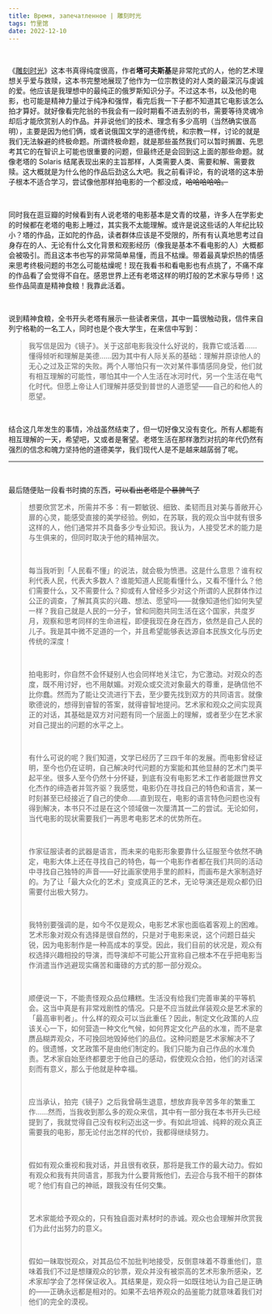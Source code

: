 ```yaml
---
title: Время, запечатленное | 雕刻时光
tags: 竹里馆
date: 2022-12-10
---
```




<br/>



《[雕刻时光](https://book.douban.com/subject/26435510/)》这本书真得纯度很高，作者**塔可夫斯基**是非常陀式的人，他的艺术理想关乎爱与救赎，这本书完整地展现了他作为一位宗教徒的对人类的最深沉与虔诚的爱。他应该是我理想中的最纯正的俄罗斯知识分子。不过这本书，以及他的电影，也可能是精神力量过于纯净和强悍，看完后我一下子都不知道其它电影该怎么拍才算好。就好像看完陀翁的书我会有一段时期看不进去别的书，需要等待灵魂冷却后才能欣赏别人的作品。并非说他们的技术、理念有多少高明（当然确实很高明），主要是因为他们俩，或者说俄国文学的道德传统，和宗教一样，讨论的就是我们无法躲避的终极命题。所谓终极命题，就是那些虽然我们可以暂时搁置、先思考其它的在智识上可能也很重要的问题，但最终还是会回到这上面的那些命题。就像老塔的 Solaris 结尾表现出来的主旨那样，人类需要人类、需要和解、需要救赎。这大概就是为什么他的作品后劲这么大吧。我之前看评论，有的说塔的这本册子根本不适合学习，尝试像他那样拍电影的一个都没成，~~哈哈哈哈哈。~~

<br/>

同时我在逛豆瓣的时候看到有人说老塔的电影基本是文青的坟墓，许多人在学影史的时候都在老塔的电影上睡过，其实我不太能理解。或许是说这些话的人年纪比较小？塔的作品，正如陀的作品，读者群体应该是不受限的，所有有认真地思考过自身存在的人、无论有什么文化背景和观影经历（像我是基本不看电影的人）大概都会被吸引。而且这本书也写的非常简单易懂，而且不枯燥。带着最真挚炽热的情感来思考终极问题的书怎么可能枯燥呢！现在我看书和看电影也有点挑了，不痛不痒的作品看了会觉得不自在。感恩世界上还有老塔这样的明灯般的艺术家与导师！这些作品简直是精神食粮！我靠此活着。

<br/>

说到精神食粮，全书开头老塔有展示一些读者来信，其中一篇很触动我，信件来自列宁格勒的一名工人，同时也是个夜大学生，在来信中写到：



> 我写信是因为《镜子》。关于这部电影我没什么好说的，我靠它或活着……懂得倾听和理解是美德……因为其中有人际关系的基础：理解并原谅他人的无心之过及正常的失败。两个人哪怕只有一次对某件事情感同身受，他们就有相互理解的可能性，哪怕其中一个人生活在冰河时代，另一个生活在电气化时代。但愿上帝让人们理解并感受到普世的人道愿望——自己的和他人的愿望。

<br/>

结合这几年发生的事情，冷战虽然结束了，但一切好像又没有变化。所有人都能有相互理解的一天，希望吧，又或者是奢望。老塔生活在那样激烈对抗的年代仍然有强烈的信念和魄力坚持他的道德美学，我们现代人是不是越来越孱弱了呢。

---

<br/>

最后随便贴一段看书时摘的东西，~~可以看出老塔是个暴脾气了~~



> 想要欣赏艺术，所需并不多：有一颗敏锐、细致、柔韧而且对美与善敞开心扉的心灵，能感受直接的美学经验。例如，在苏联，我的观众当中就有很多这样的人，他们通常并不具备多少专业知识。我认为，人接受艺术的能力是与生俱来的，但同时取决于他的精神层次。
>
> <br/>
>
> 每当我听到「人民看不懂」的说法，就会极为愤懑。这是什么意思？谁有权利代表人民，代表大多数人？谁能知道人民能看懂什么，又看不懂什么？他们需要什么，又不需要什么？抑或有人曾经多少对这个所谓的人民群体作过公正的调查，了解其真实的兴趣、想法、愿望吗——就像知道他们如何失望一样？我自己就是人民的一分子，曾和同胞共同生活在这个国家，共度岁月，观察和思考同样的生命进程，即便我现在身在西方，依然是自己人民的儿子。我是其中微不足道的一个，并且希望能够表达源自本民族文化与历史传统的深度！
>
> <br/>
>
> 拍电影时，你自然不会怀疑别人也会同样地关注它，为它激动。对观众的态度，既不用讨好，也不用献媚。对观众或交流对象最大的尊重，是确信他不比你蠢。然而为了能让交流进行下去，至少要先找到双方的共同语言。就像歌德说的，想得到睿智的答案，就得睿智地提问。艺术家和观众之间实现真正的对话，其基础是双方对问题有同一个层面上的理解，或者至少在艺术家对自己提出的问题的水平之上。
>
> <br/>
>
> 有什么可说的呢？我们知道，文学已经历了三四千年的发展。而电影曾经证明，至今也仍在证明，自己解决时代问题的方案能和其他显赫的艺术门类平起平坐。很多人至今仍然十分怀疑，到底有没有电影艺术工作者能跟世界文化杰作的缔造者并驾齐驱？我感觉，电影仍在寻找自己的特色和语言，某一时刻甚至已经接近了自己的使命……直到现在，电影的语言特色问题也没有得到解决，本书只不过是在这个领域做一次厘清其一二的尝试。无论如何，当代电影的现状需要我们一再思考电影艺术的优势所在。
>
> <br/>
>
> 作家征服读者的武器是语言，而未来的电影形象要靠什么征服至今依然不确定，电影大体上还在寻找自己的特色，每一个电影作者都在我们共同的活动中寻找自己独特的声音——好比画家使用手里的颜料，而画布是大家制造好的。为了让「最大众化的艺术」变成真正的艺术，无论导演还是观众都仍旧需要付出极大努力。
>
> <br/>
>
> 我特别要强调的是，如今不仅是观众，电影艺术家也面临着客观上的困难。艺术形象对观众有选择是很自然的，只是对于电影来说，这个问题日益尖锐，因为电影制作是一种高成本的享受。因此，我们目前的状况是，观众有权选择兴趣相投的导演，而导演却不可能公开宣称自己根本不在乎把电影当作消遣当作逃避现实痛苦和庸碌的方式的那一部分观众。
>
> <br/>
>
> 顺便说一下，不能责怪观众品位糟糕。生活没有给我们完善审美的平等机会。这当中真是有非常戏剧性的情况。只是不应当就此佯装观众是艺术家的「最高审判者」。什么样的观众可以当此重任？因此，制定文化政策的人应该关心一下，如何营造一种文化气候，如何界定文化产品的水准，而不是拿赝品糊弄观众，不可挽回地毁掉他们的品位。这种问题是艺术家解决不了的。很遗憾，文艺政策不是由他们制定的。我们只能为自己作品的水准负责。艺术家自始至终都要忠于他自己的感动，假使观众合拍，他们的对话深刻而有意义，那么于他就是种幸福。
>
> <br/>
>
> 应当承认，拍完《镜子》之后我曾萌生退意，想放弃我辛苦多年的繁重工作……然而，当我收到那么多的观众来信，其中有一部分我在本书开头已经提到了，我就觉得自己没有权利迈出这一步。有如此坦诚、纯粹的观众真正需要我的电影，那无论付出怎样的代价，我都得继续努力。
>
> <br/>
>
> 假如有观众重视和我对话，并且很有收获，那将是我工作的最大动力。假如有观众和我有共同语言，那我为什么要背叛他们，去迎合与我不相干的群体呢？他们有自己的神祇，跟我没有任何交集。
>
> <br/>
>
> 艺术家能给予观众的，只有独自面对素材时的赤诚。观众也会理解并欣赏我们为此付出努力的意义。
>
> <br/>
>
> 假如一昧取悦观众，对其品位不加批判地接受，反倒意味着不尊重他们，意味着我们不过是想赚观众的钞票，观众并没有被崇高的艺术形象所感染，艺术家却学会了怎样保证收入。其结果是，观众将一如既往地认为自己是正确的——正确永远都是相对的。如果不去培养观众的品鉴能力就意味着我们对他们的完全的漠视。

<br/>